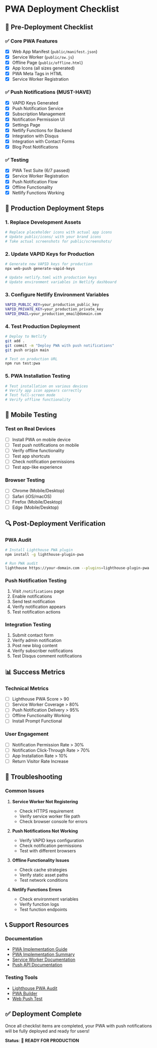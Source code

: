 # PWA Deployment Checklist

## 🚀 Pre-Deployment Checklist

### ✅ Core PWA Features
- [x] Web App Manifest (`public/manifest.json`)
- [x] Service Worker (`public/sw.js`)
- [x] Offline Page (`public/offline.html`)
- [x] App Icons (all sizes generated)
- [x] PWA Meta Tags in HTML
- [x] Service Worker Registration

### ✅ Push Notifications (MUST-HAVE)
- [x] VAPID Keys Generated
- [x] Push Notification Service
- [x] Subscription Management
- [x] Notification Permission UI
- [x] Settings Page
- [x] Netlify Functions for Backend
- [x] Integration with Disqus
- [x] Integration with Contact Forms
- [x] Blog Post Notifications

### ✅ Testing
- [x] PWA Test Suite (6/7 passed)
- [x] Service Worker Registration
- [x] Push Notification Flow
- [x] Offline Functionality
- [x] Netlify Functions Working

## 🔧 Production Deployment Steps

### 1. Replace Development Assets
```bash
# Replace placeholder icons with actual app icons
# Update public/icons/ with your brand icons
# Take actual screenshots for public/screenshots/
```

### 2. Update VAPID Keys for Production
```bash
# Generate new VAPID keys for production
npx web-push generate-vapid-keys

# Update netlify.toml with production keys
# Update environment variables in Netlify dashboard
```

### 3. Configure Netlify Environment Variables
```bash
VAPID_PUBLIC_KEY=your_production_public_key
VAPID_PRIVATE_KEY=your_production_private_key
VAPID_EMAIL=your_production_email@domain.com
```

### 4. Test Production Deployment
```bash
# Deploy to Netlify
git add .
git commit -m "Deploy PWA with push notifications"
git push origin main

# Test on production URL
npm run test:pwa
```

### 5. PWA Installation Testing
```bash
# Test installation on various devices
# Verify app icon appears correctly
# Test full-screen mode
# Verify offline functionality
```

## 📱 Mobile Testing

### Test on Real Devices
- [ ] Install PWA on mobile device
- [ ] Test push notifications on mobile
- [ ] Verify offline functionality
- [ ] Test app shortcuts
- [ ] Check notification permissions
- [ ] Test app-like experience

### Browser Testing
- [ ] Chrome (Mobile/Desktop)
- [ ] Safari (iOS/macOS)
- [ ] Firefox (Mobile/Desktop)
- [ ] Edge (Mobile/Desktop)

## 🔍 Post-Deployment Verification

### PWA Audit
```bash
# Install Lighthouse PWA plugin
npm install -g lighthouse-plugin-pwa

# Run PWA audit
lighthouse https://your-domain.com --plugins=lighthouse-plugin-pwa
```

### Push Notification Testing
1. Visit `/notifications` page
2. Enable notifications
3. Send test notification
4. Verify notification appears
5. Test notification actions

### Integration Testing
1. Submit contact form
2. Verify admin notification
3. Post new blog content
4. Verify subscriber notifications
5. Test Disqus comment notifications

## 📊 Success Metrics

### Technical Metrics
- [ ] Lighthouse PWA Score > 90
- [ ] Service Worker Coverage > 80%
- [ ] Push Notification Delivery > 95%
- [ ] Offline Functionality Working
- [ ] Install Prompt Functional

### User Engagement
- [ ] Notification Permission Rate > 30%
- [ ] Notification Click-Through Rate > 70%
- [ ] App Installation Rate > 10%
- [ ] Return Visitor Rate Increase

## 🚨 Troubleshooting

### Common Issues
1. **Service Worker Not Registering**
   - Check HTTPS requirement
   - Verify service worker file path
   - Check browser console for errors

2. **Push Notifications Not Working**
   - Verify VAPID keys configuration
   - Check notification permissions
   - Test with different browsers

3. **Offline Functionality Issues**
   - Check cache strategies
   - Verify static asset paths
   - Test network conditions

4. **Netlify Functions Errors**
   - Check environment variables
   - Verify function logs
   - Test function endpoints

## 📞 Support Resources

### Documentation
- [PWA Implementation Guide](PWA_IMPLEMENTATION_GUIDE.md)
- [PWA Implementation Summary](PWA_IMPLEMENTATION_SUMMARY.md)
- [Service Worker Documentation](https://developer.mozilla.org/en-US/docs/Web/API/Service_Worker_API)
- [Push API Documentation](https://developer.mozilla.org/en-US/docs/Web/API/Push_API)

### Testing Tools
- [Lighthouse PWA Audit](https://developers.google.com/web/tools/lighthouse)
- [PWA Builder](https://www.pwabuilder.com/)
- [Web Push Test](https://web-push-codelab.glitch.me/)

## ✅ Deployment Complete

Once all checklist items are completed, your PWA with push notifications will be fully deployed and ready for users!

**Status**: 🚀 **READY FOR PRODUCTION**
